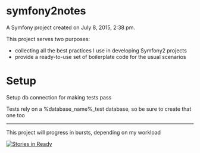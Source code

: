 symfony2notes
=============

A Symfony project created on July 8, 2015, 2:38 pm.

This project serves two purposes: 
* collecting all the best practices I use in developing  Symfony2 projects
* provide a ready-to-use set of boilerplate code for the usual scenarios

Setup
=====

Setup db connection for making tests pass

Tests rely on a %database_name%_test database, so be sure to create that one too

---

This project will progress in bursts, depending on my workload 

[![Stories in Ready](https://badge.waffle.io/marcoalbarelli/symfony2notes.png?label=ready&title=Ready)](https://waffle.io/marcoalbarelli/symfony2notes)
